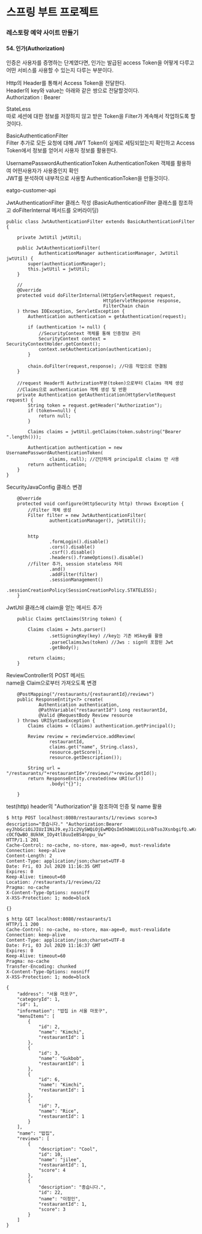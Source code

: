 # 스프링 부트 프로젝트
### 레스토랑 예약 사이트 만들기 

#### 54. 인가(Authorization)  

인증은 사용자를 증명하는 단계였다면,
인가는 발급된 access Token을 어떻게 다루고  
어떤 서비스를 사용할 수 있는지 다루는 부분이다.  

Http의 Header를 통해서 Access Token을 전달한다.  
Header의 key와 value는 아래와 같은 쌍으로 전달할것이다.  
Authorization : Bearer  

StateLess   
따로 세션에 대한 정보를 저장하지 않고 받은 Token을 Filter가 계속해서 작업하도록 할 것이다.  

BasicAuthenticationFilter  
Filter 추가로 모든 요청에 대해 JWT Token이 실제로 세팅되었는지 확인하고
Access Token에서 정보를 얻어서 사용자 정보를 활용한다.

UsernamePasswordAuthenticationToken
AuthenticationToken 객체를 활용하여 어떤사용자가 사용중인지 확인   
JWT를 분석하여 내부적으로 사용할 AuthenticationToken을 만들것이다.  

eatgo-customer-api

JwtAuthenticationFilter 클래스 작성
(BasicAuthenticationFilter 클래스를 참조하고 
doFilterInternal 메서드를 오버라이딩)
```
public class JwtAuthenticationFilter extends BasicAuthenticationFilter {

    private JwtUtil jwtUtil;

    public JwtAuthenticationFilter(
            AuthenticationManager authenticationManager, JwtUtil jwtUtil) {
        super(authenticationManager);
        this.jwtUtil = jwtUtil;
    }

    //
    @Override
    protected void doFilterInternal(HttpServletRequest request,
                                    HttpServletResponse response,
                                    FilterChain chain
    ) throws IOException, ServletException {
        Authentication authentication = getAuthentication(request);

        if (authentication != null) {
            //SecurityContext 객체를 통해 인증정보 관리
            SecurityContext context = SecurityContextHolder.getContext();
            context.setAuthentication(authentication);
        }

        chain.doFilter(request,response); //다음 작업으로 연결됨
    }

    //request Header의 Authrization부분(token)으로부터 Claims 객체 생성
    //Claims으로 authentication 객체 생성 및 반환
    private Authentication getAuthentication(HttpServletRequest request) {
        String token = request.getHeader("Authorization");
        if (token==null) {
            return null;
        }

        Claims claims = jwtUtil.getClaims(token.substring("Bearer ".length()));

        Authentication authentication = new UsernamePasswordAuthenticationToken(
                claims, null); //간단하게 principal로 claims 만 사용
        return authentication;
    }
}
```

SecurityJavaConfig 클래스 변경   
```
    @Override
    protected void configure(HttpSecurity http) throws Exception {
        //Filter 객체 생성
        Filter filter = new JwtAuthenticationFilter(
                authenticationManager(), jwtUtil());

        
        http
                .formLogin().disable()
                .cors().disable()
                .csrf().disable()
                .headers().frameOptions().disable()
        //filter 추가, session stateless 처리
                .and()
                .addFilter(filter)
                .sessionManagement()
                .sessionCreationPolicy(SessionCreationPolicy.STATELESS);
    }
```

JwtUtil 클래스에 claim을 얻는 메서드 추가  
```
    public Claims getClaims(String token) {

        Claims claims = Jwts.parser()
                .setSigningKey(key) //key는 기존 HSkey를 활용
                .parseClaimsJws(token) //Jws : sign이 포함된 Jwt
                .getBody();

        return claims;
    }
```

ReviewController의 POST 메서드  
name을 Claim으로부터 가져오도록 변경  
```
    @PostMapping("/restaurants/{restaurantId}/reviews")
    public ResponseEntity<?> create(
            Authentication authentication,
            @PathVariable("restaurantId") Long restaurantId,
            @Valid @RequestBody Review resource
    ) throws URISyntaxException {
        Claims claims = (Claims) authentication.getPrincipal();

        Review review = reviewService.addReview(
                restaurantId,
                claims.get("name", String.class),
                resource.getScore(),
                resource.getDescription());

        String url = "/restaurants/"+restaurantId+"/reviews/"+review.getId();
        return ResponseEntity.created(new URI(url))
                .body("{}");

    }
```

test(http)
header의 "Authorization"을 참조하여 인증 및 name 활용

```shell script
$ http POST localhost:8080/restaurants/1/reviews score=3 description="종습니다." "Authorization:Bearer eyJhbGciOiJIUzI1NiJ9.eyJ1c2VySWQiOjEwMDQsIm5hbWUiOiLsnbTsoJXsnbgifQ.wKrAIT-cOCfQwBO_8UkhK_IOy4tl8uuIeBS4nppu_Vw"
HTTP/1.1 201 
Cache-Control: no-cache, no-store, max-age=0, must-revalidate
Connection: keep-alive
Content-Length: 2
Content-Type: application/json;charset=UTF-8
Date: Fri, 03 Jul 2020 11:16:35 GMT
Expires: 0
Keep-Alive: timeout=60
Location: /restaurants/1/reviews/22
Pragma: no-cache
X-Content-Type-Options: nosniff
X-XSS-Protection: 1; mode=block

{}

$ http GET localhost:8080/restaurants/1                                                                                     HTTP/1.1 200                                                                               
Cache-Control: no-cache, no-store, max-age=0, must-revalidate
Connection: keep-alive
Content-Type: application/json;charset=UTF-8
Date: Fri, 03 Jul 2020 11:16:37 GMT
Expires: 0
Keep-Alive: timeout=60
Pragma: no-cache
Transfer-Encoding: chunked
X-Content-Type-Options: nosniff
X-XSS-Protection: 1; mode=block

{
    "address": "서울 마포구",
    "categoryId": 1,
    "id": 1,
    "information": "밥집 in 서울 마포구",
    "menuItems": [
        {
            "id": 2,
            "name": "Kimchi",
            "restaurantId": 1
        },
        {
            "id": 3,
            "name": "Gukbob",
            "restaurantId": 1
        },
        {
            "id": 6,
            "name": "Kimchi",
            "restaurantId": 1
        },
        {
            "id": 7,
            "name": "Rice",
            "restaurantId": 1
        }
    ],
    "name": "밥집",
    "reviews": [
        {
            "description": "Cool",
            "id": 10,
            "name": "jilee",
            "restaurantId": 1,
            "score": 4
        },
        {
            "description": "종습니다.",
            "id": 22,
            "name": "이정인",
            "restaurantId": 1,
            "score": 3
        }
    ]
}

```
    
    